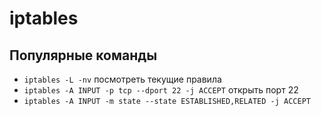 # iptables

## Популярные команды

- `iptables -L -nv` посмотреть текущие правила
- `iptables -A INPUT -p tcp --dport 22 -j ACCEPT` открыть порт 22
- `iptables -A INPUT -m state --state ESTABLISHED,RELATED -j ACCEPT` 
